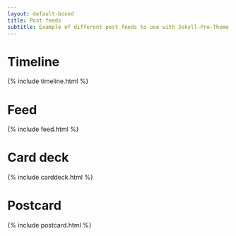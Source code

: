 ```yaml
---
layout: default-boxed
title: Post feeds
subtitle: Example of different post feeds to use with Jekyll-Pro-Theme
---
```


#  Timeline
{% include timeline.html %}

#  Feed
{% include feed.html %}

# Card deck
{% include carddeck.html %}

# Postcard
{% include postcard.html %}

